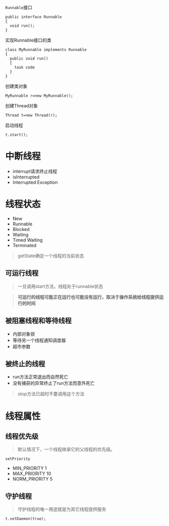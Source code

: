`Runnable`接口
```
public interface Runnable
{
  void run();
}
```
实现Runnable接口的类
```
class MyRunnable implements Runnable
{
  public void run()
  {
    task code    
  }
}
```
创建类对象
```
MyRunnable r=new MyRunnable();
```
创建Thread对象
```
Thread t=new Thread(r);
```
启动线程
```
t.start();
```
# 中断线程
- interrupt请求终止线程
- isInterrupted
- Interrupted Exception

# 线程状态
- New
- Runnable
- Blocked
- Waiting
- Timed Waiting
- Terminated
>getState确定一个线程的当前状态

## 可运行线程
>一旦调用start方法，线程处于runnable状态

>**可运行的线程可能正在运行也可能没有运行，取决于操作系统给线程提供运行的时间**

## 被阻塞线程和等待线程
- 内部对象锁
- 等待另一个线程通知调度器
- 超市参数

## 被终止的线程
- run方法正常退出而自然死亡
- 没有捕获的异常终止了run方法而意外死亡
>stop方法已超时不要调用这个方法

# 线程属性
## 线程优先级

>默认情况下，一个线程继承它的父线程的优先级。

`setPriority`
- MIN_PRIORITY 1
- MAX_PRIORITY 10
- NORM_PRIORITY 5



## 守护线程
> 守护线程的唯一用途就是为其它线程提供服务
```
t.setDaemon(true);
```
